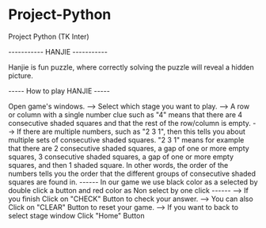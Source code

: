 Project-Python
==============

Project Python (TK Inter)


----------- HANJIE -----------

Hanjie is fun puzzle, where correctly solving the puzzle will reveal a hidden picture.

----- How to play HANJIE -----

 Open game's windows. 
--> Select which stage you want to play.
--> A row or column with a single number clue such as "4" means that there are 4 consecutive shaded squares 
    and that the rest of the row/column is empty. 
--> If there are multiple numbers, such as "2 3 1", then this tells you about multiple sets of consecutive 
    shaded squares. "2 3 1" means for example that there are 2 consecutive shaded squares, a gap of one or 
    more empty squares, 3 consecutive shaded squares, a gap of one or more empty squares, and then 1 shaded square.
    In other words, the order of the numbers tells you the order that the different groups of consecutive shaded 
    squares are found in.
    ------ 
          In our game we use black color as a selected by double click a button and red color as 
          Non select by one click
    ------
--> If you finish Click on "CHECK" Button to check your answer.
--> You can also Click on "CLEAR" Button to reset your game.
--> If you want to back to select stage window Click "Home" Button
